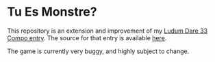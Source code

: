 Tu Es Monstre?
==================

This repository is an extension and improvement of my [Ludum Dare 33 Compo entry](http://ludumdare.com/compo/ludum-dare-33/?action=preview&uid=57780).
The source for that entry is available [here](https://github.com/jodizzle/monster-game).

The game is currently very buggy, and highly subject to change.